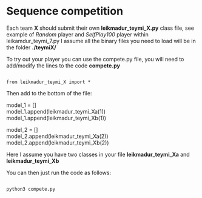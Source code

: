 # Sequence competition

Each team **X** should submit their own **leikmadur_teymi_X.py** class file, see example of *Random* player and *SelfPlay100* player within leikamdur_teymi_7.py
I assume all the binary files you need to load will be in the folder **./teymiX/** 

To try out your player you can use the compete.py file, you will need to add/modify the lines to the code **compete.py**

<code>
from leikmadur_teymi_X import * 
</code>

<p>
Then add to the bottom of the file:
</p>

<p>
  
model_1 = []  
model_1.append(leikmadur_teymi_Xa(1))  
model_1.append(leikmadur_teymi_Xb(1))  
  
model_2 = []  
model_2.append(leikmadur_teymi_Xa(2))  
model_2.append(leikmadur_teymi_Xb(2))  
</p>

Here I assume you have two classes in your file **leikmadur_teymi_Xa** and **leikmadur_teymi_Xb**

You can then just run the code as follows:

<code>
python3 compete.py
</code>
